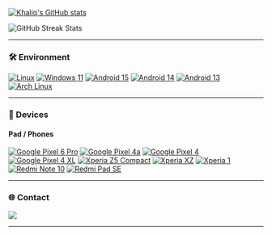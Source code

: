 [![Khaliq's GitHub stats](https://github-readme-stats-one-bice.vercel.app/api?username=Bias8145&show_icons=true&role=OWNER,ORGANIZATION_MEMBER,COLLABORATOR&include_all_commits=true&theme=catppuccin_latte&theme=graywhite&count_private=true&hide_border=true)](https://github.com/Bias8145/github-readme-stats)
  <!-- GitHub Streak Stats -->
  <img src="https://github-readme-streak-stats.herokuapp.com/?user=Bias8145&theme=catppuccin_latte&theme=graywhite&count_private=true&hide_border=true" alt="GitHub Streak Stats" />
  
---

### 🛠 Environment

[![Linux](https://img.shields.io/badge/Linux-FCC624?style=flat-square&logo=linux&logoColor=000000)](https://www.kernel.org/)
[![Windows 11](https://img.shields.io/badge/Windows%2011-00BBFF?style=flat-square&logo=Windows&logoColor=FFFFFF&labelColor=00BBFF)](https://www.microsoft.com/windows11)
[![Android 15](https://img.shields.io/badge/Android%2015-3ddc84?style=flat-square&logo=android&logoColor=ffffff)](https://www.android.com/android-15/)
[![Android 14](https://img.shields.io/badge/Android%2014-3ddc84?style=flat-square&logo=android&logoColor=ffffff)](https://www.android.com/android-14/)
[![Android 13](https://img.shields.io/badge/Android%2013-3ddc84?style=flat-square&logo=android&logoColor=ffffff)](https://www.android.com/android-13/)
[![Arch Linux](https://img.shields.io/badge/Arch%20Linux-1793D1?style=flat-square&logo=archlinux&logoColor=ffffff)](https://archlinux.org/)

---

### 📱 Devices
#### Pad / Phones

[![Google Pixel 6 Pro](https://img.shields.io/badge/Pixel%206%20Pro-4285F4?style=flat-square&logo=google&logoColor=FFFFFF)](https://store.google.com/us/product/pixel_6_pro)
[![Google Pixel 4a](https://img.shields.io/badge/Pixel%204a-4285F4?style=flat-square&logo=google&logoColor=FFFFFF)](https://store.google.com/us/product/pixel_4a)
[![Google Pixel 4](https://img.shields.io/badge/Pixel%204-4285F4?style=flat-square&logo=google&logoColor=FFFFFF)](https://store.google.com/us/product/pixel_4)
[![Google Pixel 4 XL](https://img.shields.io/badge/Pixel%204%20XL-4285F4?style=flat-square&logo=google&logoColor=FFFFFF)](https://store.google.com/us/product/pixel_4_xl)
[![Xperia Z5 Compact](https://img.shields.io/badge/Xperia%20Z5%20Compact-000000?style=flat-square&logo=sony&logoColor=FFFFFF)](https://www.sony.com.hk/zh/electronics/support/mobile-phones-tablets-mobile-phones/xperia-z5compact/specifications)
[![Xperia XZ](https://img.shields.io/badge/Xperia%20XZ-000000?style=flat-square&logo=sony&logoColor=FFFFFF)](https://www.sony.com.hk/zh/electronics/support/mobile-phones-tablets-mobile-phones/xperia-XZ/specifications)
[![Xperia 1](https://img.shields.io/badge/Xperia%201-000000?style=flat-square&logo=sony&logoColor=FFFFFF)](https://www.sony.com.hk/zh/electronics/smartphones/xperia-1)
[![Redmi Note 10](https://img.shields.io/badge/Redmi%20Note%2010-FF6900?style=flat-square&logo=xiaomi&logoColor=FFFFFF)](https://zh.wikipedia.org/zh-cn/%E5%B0%8F%E7%B1%B3%E6%89%8B%E6%9C%BA1S)
[![Redmi Pad SE](https://img.shields.io/badge/Redmi%20Pad%20SE-FF6900?style=flat-square&logo=xiaomi&logoColor=FFFFFF)](https://www.mi.com/Redmipadse)
  
---

### 🌐 Contact
 
<a href="https://t.me/VOLD_NAMESPACE/">
<img src="https://img.shields.io/badge/Morpheus-2CA5E0?style=for-the-badge&logo=telegram&logoColor=white" />
  </a>

  ---
